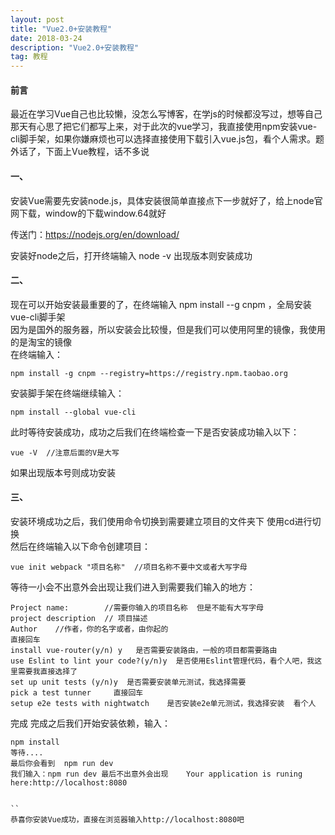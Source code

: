 ```yaml
---
layout: post
title: "Vue2.0+安装教程"
date: 2018-03-24
description: "Vue2.0+安装教程"
tag: 教程 
--- 
```




#### 前言
最近在学习Vue自己也比较懒，没怎么写博客，在学js的时候都没写过，想等自己那天有心思了把它们都写上来，对于此次的vue学习，我直接使用npm安装vue-cli脚手架，如果你嫌麻烦也可以选择直接使用下载引入vue.js包，看个人需求。题外话了，下面上Vue教程，话不多说

#### 一、
安装Vue需要先安装node.js，具体安装很简单直接点下一步就好了，给上node官网下载，window的下载window.64就好<br> 

传送门：https://nodejs.org/en/download/  

安装好node之后，打开终端输入 node -v 出现版本则安装成功<br>

#### 二、

现在可以开始安装最重要的了，在终端输入 npm install --g cnpm ，全局安装vue-cli脚手架<br>
因为是国外的服务器，所以安装会比较慢，但是我们可以使用阿里的镜像，我使用的是淘宝的镜像<br>
在终端输入：
```
npm install -g cnpm --registry=https://registry.npm.taobao.org
```
安装脚手架在终端继续输入：
```
npm install --global vue-cli
```
此时等待安装成功，成功之后我们在终端检查一下是否安装成功输入以下：<br>
```
vue -V  //注意后面的V是大写
```
如果出现版本号则成功安装<br>


#### 三、
安装环境成功之后，我们使用命令切换到需要建立项目的文件夹下 使用cd进行切换<br>
然后在终端输入以下命令创建项目：<br>
```
vue init webpack "项目名称"  //项目名称不要中文或者大写字母
```
等待一小会不出意外会出现让我们进入到需要我们输入的地方：<br>

```
Project name:        //需要你输入的项目名称  但是不能有大写字母
project description  // 项目描述
Author    //作者，你的名字或者，由你起的
直接回车
install vue-router(y/n) y   是否需要安装路由，一般的项目都需要路由
use Eslint to lint your code?(y/n)y  是否使用Eslint管理代码，看个人吧，我这里需要我直接选择了
set up unit tests (y/n)y  是否需要安装单元测试，我选择需要
pick a test tunner     直接回车
setup e2e tests with nightwatch    是否安装e2e单元测试，我选择安装  看个人
```
完成
完成之后我们开始安装依赖，输入：<br>
```
npm install
等待....
最后你会看到  npm run dev
我们输入：npm run dev 最后不出意外会出现    Your application is runing here:http://localhost:8080


``
恭喜你安装Vue成功，直接在浏览器输入http://localhost:8080吧
